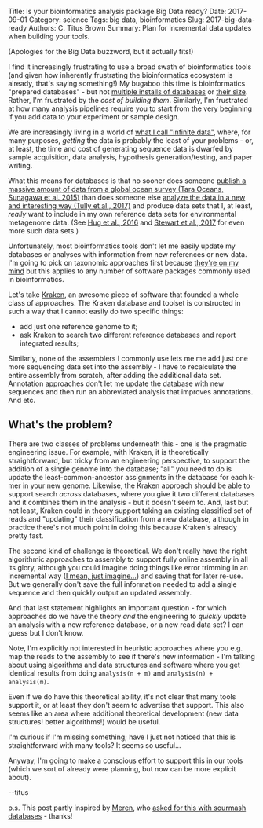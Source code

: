 Title: Is your bioinformatics analysis package Big Data ready?
Date: 2017-09-01
Category: science
Tags: big data, bioinformatics
Slug: 2017-big-data-ready
Authors: C. Titus Brown
Summary: Plan for incremental data updates when building your tools.

(Apologies for the Big Data buzzword, but it actually fits!)

I find it increasingly frustrating to use a broad swath of bioinformatics tools (and given how inherently frustrating the bioinformatics ecosystem is already, that's saying something!) My bugaboo this time is bioinformatics "prepared databases" - but not [multiple installs of databases](https://twitter.com/BaCh_mira/status/902509776810201088) or [their size](https://twitter.com/ctitusbrown/status/902510783052922881).  Rather, I'm frustrated by the *cost of building them*.  Similarly, I'm frustrated at how many analysis pipelines require you to start from the very beginning if you add data to your experiment or sample design.

We are increasingly living in a world of [what I call "infinite  data"](https://osf.io/b5hmq/), where, for many purposes, *getting* the data is probably the least of your problems - or, at least, the time and cost of generating sequence data is dwarfed by sample acquisition, data analysis, hypothesis generation/testing, and paper writing.

What this means for databases is that no sooner does someone [publish a massive amount of data from a global ocean survey (Tara Oceans, Sunagawa et al. 2015)](http://ocean-microbiome.embl.de/companion.html) than does someone else [analyze the data in a new and interesting way (Tully et al., 2017)](http://www.biorxiv.org/content/early/2017/07/13/162503) and produce data sets that I, at least, *really* want to include in my own reference data sets for environmental metagenome data. (See [Hug et al., 2016](https://www.nature.com/articles/nmicrobiol201648#methods) and [Stewart et al., 2017](http://www.biorxiv.org/content/early/2017/07/12/162578) for even more such data sets.)

Unfortunately, most bioinformatics tools don't let me easily update my databases or analyses with information from new references or new data.  I'm going to pick on taxonomic approaches first because [they're on my mind](http://ivory.idyll.org/blog/2017-something-about-kmers.html) but this applies to any number of software packages commonly used in bioinformatics.

Let's take [Kraken](http://ccb.jhu.edu/software/kraken/MANUAL.html), an awesome piece of software that founded a whole class of approaches.  The Kraken database and toolset is constructed in such a way that I cannot easily do two specific things:

* add just one reference genome to it;
* ask Kraken to search two different reference databases and report integrated results;

Similarly, none of the assemblers I commonly use lets me me add just
one more sequencing data set into the assembly - I have to recalculate
the entire assembly from scratch, after adding the additional data
set. Annotation approaches don't let me update the database with new
sequences and then run an abbreviated analysis that improves
annotations. And etc.

## What's the problem?

There are two classes of problems underneath this - one is the pragmatic engineering issue. For example, with Kraken, it is theoretically straightforward, but tricky from an engineering perspective, to support the addition of a single genome into the database; "all" you need to do is update the least-common-ancestor assignments in the database for each k-mer in your new genome.  Likewise, the Kraken approach should be able to support search *across* databases, where you give it two different databases and it combines them in the analysis - but it doesn't seem to.  And, last but not least, Kraken could in theory support taking an existing classified set of reads and "updating" their classification from a new database, although in practice there's not much point in doing this because Kraken's already pretty fast.

The second kind of challenge is theoretical. We don't really have the right algorithmic approaches to assembly to support fully online assembly in all its glory, although you could imagine doing things like error trimming in an incremental way ([I mean, just imagine...](https://peerj.com/preprints/890/)) and saving that for later re-use.  But we generally don't save the full information needed to add a single sequence and then quickly output an updated assembly. 

And that last statement highlights an important question - for which approaches do we have the theory *and* the engineering to *quickly* update an analysis with a new reference database, or a new read data set?  I can guess but I don't know.

Note, I'm explicitly not interested in heuristic approaches where you e.g. map the reads to the assembly to see if there's new information - I'm talking about using algorithms and data structures and software where you get identical results from doing `analysis(n + m)` and `analysis(n) + analysis(m)`.

Even if we do have this theoretical ability, it's not clear that many tools support it, or at least they don't seem to advertise that support.  This also seems like an area where additional theoretical development (new data structures! better algorithms!) would be useful.

I'm curious if I'm missing something; have I just not noticed that this is straightforward with many tools? It seems so useful...

Anyway, I'm going to make a conscious effort to support this in our tools (which we sort of already were planning, but now can be more explicit about).

--titus

p.s. This post partly inspired by [Meren](https://twitter.com/merenbey/), who [asked for this with sourmash databases](https://github.com/dib-lab/sourmash/issues/229) - thanks!
